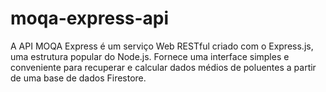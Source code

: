 # moqa-express-api
A API MOQA Express é um serviço Web RESTful criado com o Express.js, uma estrutura popular do Node.js. Fornece uma interface simples e conveniente para recuperar e calcular dados médios de poluentes a partir de uma base de dados Firestore.
